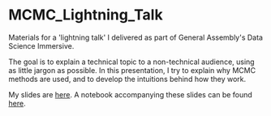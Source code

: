 # MCMC_Lightning_Talk
Materials for a 'lightning talk' I delivered as part of General Assembly's Data Science Immersive.

The goal is to explain a technical topic to a non-technical audience, using as little jargon as possible. In this presentation, I try to explain why MCMC methods are used, and to develop the intuitions behind how they work. 

My slides are [here](https://docs.google.com/presentation/d/1LLjHTXjAWcjcx4af9NpVCZFhR5r8KxBMQq7gb4iSqig/edit?usp=sharing). 
A notebook accompanying these slides can be found [here](https://github.com/bpshaver/MCMC_Lightning_Talk/blob/master/MCMC_Lightning_Talk.ipynb).